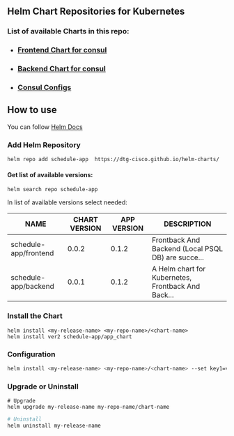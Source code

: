 ## Helm Chart Repositories for Kubernetes

### List of available Charts in this repo:
- ### [Frontend Chart for consul](charts/frontend/Readme.md)
- ### [Backend Chart for consul](charts/backend/Readme.md)
- ### [Consul Configs](charts/consul_conf)

## How to use
You can follow [Helm Docs](https://helm.sh/docs/intro/quickstart/) 

### Add Helm Repository
```shell
helm repo add schedule-app  https://dtg-cisco.github.io/helm-charts/
```

#### Get list of available versions:
```shell
helm search repo schedule-app
```
In list of available versions select needed:

| NAME                  | CHART VERSION | APP VERSION | DESCRIPTION                                        | 
|-----------------------|---------------|-------------|----------------------------------------------------|
| schedule-app/frontend | 0.0.2         | 0.1.2       | Frontback And Backend (Local PSQL DB) are succe... |
| schedule-app/backend  | 0.0.1         | 0.1.2       | A Helm chart for Kubernetes, Frontback And Back... |


### Install the Chart
```shell
helm install <my-release-name> <my-repo-name>/<chart-name>
helm install ver2 schedule-app/app_chart
```

### Configuration
```bash
helm install <my-release-name> <my-repo-name>/<chart-name> --set key1=value1,key2=value2
```

### Upgrade or Uninstall
```shell
# Upgrade
helm upgrade my-release-name my-repo-name/chart-name
```
```bash
# Uninstall
helm uninstall my-release-name
```